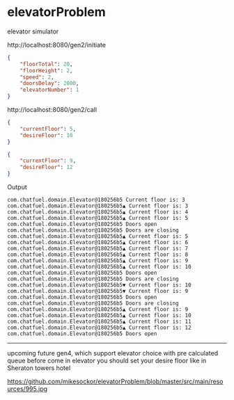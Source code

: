 # elevatorProblem
elevator simulator

http://localhost:8080/gen2/initiate
```json
{
    "floorTotal": 20,
    "floorHeight": 2,
    "speed": 2,
    "doorsDelay": 2000,
    "elevatorNumber": 1
}
```

http://localhost:8080/gen2/call
```json
{
    "currentFloor": 5,
    "desireFloor": 10
}
```
```json
{
    "currentFloor": 9,
    "desireFloor": 12
}
```

Output

```
com.chatfuel.domain.Elevator@180256b5 Current floor is: 3
com.chatfuel.domain.Elevator@180256b5▲ Current floor is: 3
com.chatfuel.domain.Elevator@180256b5▲ Current floor is: 4
com.chatfuel.domain.Elevator@180256b5▲ Current floor is: 5
com.chatfuel.domain.Elevator@180256b5 Doors open
com.chatfuel.domain.Elevator@180256b5 Doors are closing
com.chatfuel.domain.Elevator@180256b5▲ Current floor is: 5
com.chatfuel.domain.Elevator@180256b5▲ Current floor is: 6
com.chatfuel.domain.Elevator@180256b5▲ Current floor is: 7
com.chatfuel.domain.Elevator@180256b5▲ Current floor is: 8
com.chatfuel.domain.Elevator@180256b5▲ Current floor is: 9
com.chatfuel.domain.Elevator@180256b5▲ Current floor is: 10
com.chatfuel.domain.Elevator@180256b5 Doors open
com.chatfuel.domain.Elevator@180256b5 Doors are closing
com.chatfuel.domain.Elevator@180256b5▼ Current floor is: 10
com.chatfuel.domain.Elevator@180256b5▼ Current floor is: 9
com.chatfuel.domain.Elevator@180256b5 Doors open
com.chatfuel.domain.Elevator@180256b5 Doors are closing
com.chatfuel.domain.Elevator@180256b5▲ Current floor is: 9
com.chatfuel.domain.Elevator@180256b5▲ Current floor is: 10
com.chatfuel.domain.Elevator@180256b5▲ Current floor is: 11
com.chatfuel.domain.Elevator@180256b5▲ Current floor is: 12
com.chatfuel.domain.Elevator@180256b5 Doors open
```

___________________________________________________________
upcoming future
gen4, which support elevator choice with pre calculated queue
before come in elevator you should set your desire floor
like in Sheraton towers hotel

https://github.com/mikesockor/elevatorProblem/blob/master/src/main/resources/995.jpg